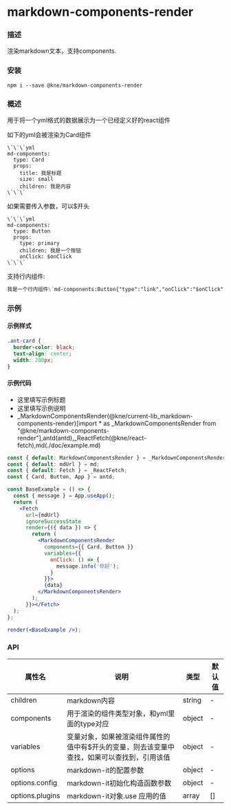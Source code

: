 
# markdown-components-render


### 描述

渲染markdown文本，支持components.


### 安装

```shell
npm i --save @kne/markdown-components-render
```


### 概述

用于将一个yml格式的数据展示为一个已经定义好的react组件

如下的yml会被渲染为Card组件

```jsunicoderegexp
\`\`\`yml
md-components:
  type: Card
  props:
    title: 我是标题
    size: small
    children: 我是内容
\`\`\`
```

如果需要传入参数，可以$开头

```jsunicoderegexp
\`\`\`yml
md-components:
  type: Button
  props:
    type: primary
    children: 我是一个按钮
    onClick: $onClick
\`\`\`
```

支持行内组件:
```md
我是一个行内组件\`md-components:Button{"type":"link","onClick":"$onClick","children":"我是一个行内按钮"}\`
```

### 示例


#### 示例样式

```scss
.ant-card {
  border-color: black;
  text-align: center;
  width: 200px;
}
```

#### 示例代码

- 这里填写示例标题
- 这里填写示例说明
- _MarkdownComponentsRender(@kne/current-lib_markdown-components-render)[import * as _MarkdownComponentsRender from "@kne/markdown-components-render"],antd(antd),_ReactFetch(@kne/react-fetch),md(./doc/example.md)

```jsx
const { default: MarkdownComponentsRender } = _MarkdownComponentsRender;
const { default: mdUrl } = md;
const { default: Fetch } = _ReactFetch;
const { Card, Button, App } = antd;

const BaseExample = () => {
  const { message } = App.useApp();
  return (
    <Fetch
      url={mdUrl}
      ignoreSuccessState
      render={({ data }) => {
        return (
          <MarkdownComponentsRender
            components={{ Card, Button }}
            variables={{
              onClick: () => {
                message.info('你好');
              }
            }}>
            {data}
          </MarkdownComponentsRender>
        );
      }}></Fetch>
  );
};

render(<BaseExample />);

```


### API

| 属性名             | 说明                                             | 类型     | 默认值 |
|-----------------|------------------------------------------------|--------|-----|
| children        | markdown内容                                     | string | -   |
| components      | 用于渲染的组件类型对象，和yml里面的type对应                      | object | -   |
| variables       | 变量对象，如果被渲染组件属性的值中有$开头的变量，则去该变量中查找，如果可以查找到，引用该值 | object | -   |
| options         | markdown-it的配置参数                               | object | -   |
| options.config  | markdown-it初始化构造函数参数                           | object | -   |
| options.plugins | markdown-it对象.use 应用的值                         | array  | []  |

